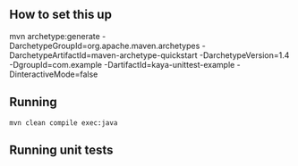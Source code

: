 ## How to set this up

mvn archetype:generate -DarchetypeGroupId=org.apache.maven.archetypes -DarchetypeArtifactId=maven-archetype-quickstart -DarchetypeVersion=1.4 -DgroupId=com.example -DartifactId=kaya-unittest-example -DinteractiveMode=false

## Running

    mvn clean compile exec:java

## Running unit tests